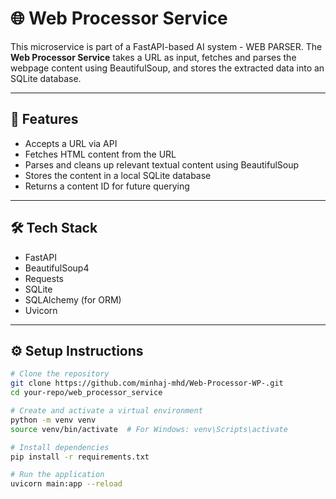 # 🌐 Web Processor Service

This microservice is part of a FastAPI-based AI system - WEB PARSER. The **Web Processor Service** takes a URL as input, fetches and parses the webpage content using BeautifulSoup, and stores the extracted data into an SQLite database.

---

## 🚀 Features

- Accepts a URL via API
- Fetches HTML content from the URL
- Parses and cleans up relevant textual content using BeautifulSoup
- Stores the content in a local SQLite database
- Returns a content ID for future querying

---

## 🛠 Tech Stack

- FastAPI
- BeautifulSoup4
- Requests
- SQLite
- SQLAlchemy (for ORM)
- Uvicorn

---

## ⚙️ Setup Instructions

```bash
# Clone the repository
git clone https://github.com/minhaj-mhd/Web-Processor-WP-.git
cd your-repo/web_processor_service

# Create and activate a virtual environment
python -m venv venv
source venv/bin/activate  # For Windows: venv\Scripts\activate

# Install dependencies
pip install -r requirements.txt

# Run the application
uvicorn main:app --reload
